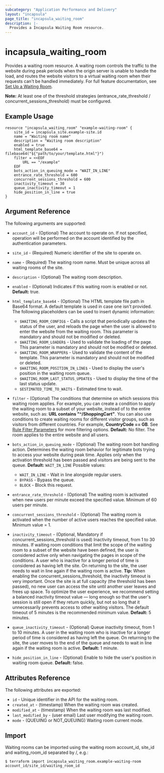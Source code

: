 ```yaml
---
subcategory: "Application Performance and Delivery"
layout: "incapsula"
page_title: "incapsula_waiting_room"
description: |-
  Provides a Incapsula Waiting Room resource.
---
```


# incapsula_waiting_room

Provides a waiting room resource.
A waiting room controls the traffic to the website during peak periods when the origin server is unable to handle the load, and routes the website visitors to a virtual waiting room when their requests can't be handled immediately.
For full feature documentation, see [Set Up a Waiting Room](https://docs.imperva.com/bundle/cloud-application-security/page/waiting-room.htm).

**Note:** At least one of the threshold strategies (entrance_rate_threshold / concurrent_sessions_threshold) must be configured.

## Example Usage

```hcl
resource "incapsula_waiting_room" "example-waiting-room" {
    site_id = incapsula_site.example-site.id
    name = "Waiting room name"
    description = "Waiting room description"
    enabled = true
    html_template_base64 = filebase64("${"path/to/your/template.html"}")
    filter = <<EOF
        URL == "/example"
    EOF
    bots_action_in_queuing_mode = "WAIT_IN_LINE"
    entrance_rate_threshold = 600
    concurrent_sessions_threshold = 600
    inactivity_timeout = 30
    queue_inactivity_timeout = 1
    hide_position_in_line = true
}
```

## Argument Reference

The following arguments are supported:

* `account_id` - (Optional) The account to operate on. If not specified, operation will be performed on the account identified by the authentication parameters.

* `site_id` - (Required) Numeric identifier of the site to operate on.

* `name` - (Required) The waiting room name. Must be unique across all waiting rooms of the site.

* `description` - (Optional) The waiting room description.

* `enabled` - (Optional) Indicates if this waiting room is enabled or not. **Default:** true.

* `html_template_base64` - (Optional) The HTML template file path in Base64 format. A default template is used in case one isn't provided. The following placeholders can be used to insert dynamic information:
  * `$WAITING_ROOM_CONFIG$` - Calls a script that periodically updates the status of the user, and reloads the page when the user is allowed to enter the website from the waiting room. This parameter is mandatory and should not be modified or deleted.
  * `$WAITING_ROOM_LOADER$` - Used to validate the loading of the page. This parameter is mandatory and should not be modified or deleted.
  * `$WAITING_ROOM_WRAPPER$` - Used to validate the content of the template. This parameter is mandatory and should not be modified or deleted.
  * `$WAITING_ROOM_POSITION_IN_LINE$` - Used to display the user's position in the waiting room queue.
  * `$WAITING_ROOM_LAST_STATUS_UPDATE$` - Used to display the time of the last status update.
  * `$ESTIMATED_TIME_TO_WAIT$` - Estimated time to wait.

* `filter` - (Optional) The conditions that determine on which sessions this waiting room applies. For example, you can create a condition to apply the waiting room to a subset of your website, instead of to the entire website, such as: **URL contains "^/ShoppingCart"**. You can also use conditions to create waiting rooms for different visitor groups, such as visitors from different countries. For example, **CountryCode == GB**. See [Rule Filter Parameters](https://docs.imperva.com/bundle/cloud-application-security/page/rules/rule-parameters.htm) for more filtering options. **Default:** No filter. The room applies to the entire website and all users.

* `bots_action_in_queuing_mode` - (Optional) The waiting room bot handling action. Determines the waiting room behavior for legitimate bots trying to access your website during peak time. Applies only when the activation threshold has been passed and visitors are being sent to the queue. **Default:** `WAIT_IN_LINE`
Possible values:
  * `WAIT_IN_LINE` - Wait in line alongside regular users.
  * `BYPASS` - Bypass the queue.
  * `BLOCK` - Block this request.

* `entrance_rate_threshold` - (Optional) The waiting room is activated when new users per minute exceed the specified value. Minimum of 60 users per minute.

* `concurrent_sessions_threshold` - (Optional) The waiting room is activated when the number of active users reaches the specified value. Minimum value = 1.

* `inactivity_timeout` - (Optional, Mandatory if concurrent_sessions_threshold is used) Inactivity timeout, from 1 to 30 minutes. If waiting room conditions that limit the scope of the waiting room to a subset of the website have been defined, the user is considered active only when navigating the pages in scope of the conditions. A user who is inactive for a longer period of time is considered as having left the site. On returning to the site, the user needs to wait in line again if the waiting room is active. **Tip:** When enabling the concurrent_sessions_threshold, the inactivity timeout is very important. Once the site is at full capacity (the threshold has been passed), no new user can access the site until another user leaves and frees up space. To optimize the user experience, we recommend setting a balanced inactivity timeout value — long enough so that the user's session is still open if they return quickly, but not so long that it unnecessarily prevents access to other waiting visitors. The default timeout of 5 minutes is the recommended minimum value. **Default:** 5 minutes.

* `queue_inactivity_timeout` - (Optional) Queue inactivity timeout, from 1 to 10 minutes. A user in the waiting room who is inactive for a longer period of time is considered as having left the queue. On returning to the site, the user moves to the end of the queue and needs to wait in line again if the waiting room is active. **Default:** 1 minute.

* `hide_position_in_line` - (Optional) Enable to hide the user's position in waiting room queue. **Default:** false.

## Attributes Reference

The following attributes are exported:

* `id` - Unique identifier in the API for the waiting room.
* `created_at` - (timestamp) When the waiting room was created.
* `modified_at` - (timestamp) When the waiting room was last modified.
* `last_modified_by` - (user email) Last user modifying the waiting room.
* `mode` - (QUEUING or NOT_QUEUING) Waiting room current mode.

## Import

Waiting rooms can be imported using the waiting room account_id, site_id and waiting_room_id separated by /, e.g.:

```
$ terraform import incapsula_waiting_room.example-waiting-room account_id/site_id/waiting_room_id
```
